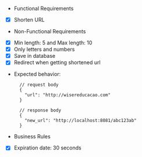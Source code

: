 - Functional Requirements
- [x] Shorten URL

- Non-Functional Requirements
- [x] Min length: 5 and Max length: 10
- [x] Only letters and numbers
- [x] Save in database
- [x] Redirect when getting shortened url

- Expected behavior:

  ```jsonc
    // request body
    {
      "url": "http://wisereducacao.com"
    }

    // response body
    {
      "new_url": "http://localhost:8081/abc123ab"
    }
  ```

- Business Rules
- [x] Expiration date: 30 seconds
